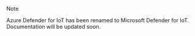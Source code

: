 > [!NOTE]
>
> Azure Defender for IoT has been renamed to Microsoft Defender for IoT. Documentation will be updated soon.
